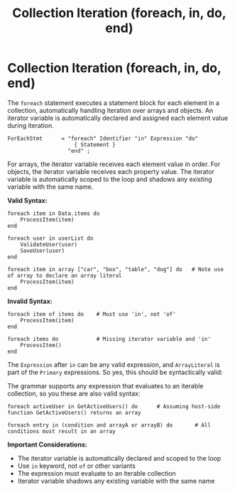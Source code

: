 ﻿---
layout: default
title: Collection Iteration (foreach, in, do, end)
parent: Iteration and Looping
has_children: false
has_toc: false
permalink: /jyro/iteration/foreach/
---

# Collection Iteration (foreach, in, do, end)

The `foreach` statement executes a statement block for each element in a collection, automatically handling iteration over arrays and objects. An iterator variable is automatically declared and assigned each element value during iteration.

```
ForEachStmt      = "foreach" Identifier "in" Expression "do"
                     { Statement }
                   "end" ;
```

For arrays, the iterator variable receives each element value in order. For objects, the iterator variable receives each property value. The iterator variable is automatically scoped to the loop and shadows any existing variable with the same name.

**Valid Syntax:**
```jyro
foreach item in Data.items do
    ProcessItem(item)
end

foreach user in userList do
    ValidateUser(user)
    SaveUser(user)
end

foreach item in array ["car", "box", "table", "dog"] do   # Note use of array to declare an array literal
    ProcessItem(item)
end
```

**Invalid Syntax:**
```jyro
foreach item of items do    # Must use 'in', not 'of'
    ProcessItem(item)
end

foreach items do            # Missing iterator variable and 'in'
    ProcessItem()
end
```

The `Expression` after `in` can be any valid expression, and `ArrayLiteral` is part of the `Primary` expressions. So yes, this should be syntactically valid:

The grammar supports any expression that evaluates to an iterable collection, so you these are also valid syntax:

```jyro
foreach activeUser in GetActiveUsers() do      # Assuming host-side function GetActiveUsers() returns an array

foreach entry in (condition and arrayA or arrayB) do       # All conditions must result in an array
```

**Important Considerations:**
- The iterator variable is automatically declared and scoped to the loop
- Use `in` keyword, not `of` or other variants
- The expression must evaluate to an iterable collection
- Iterator variable shadows any existing variable with the same name